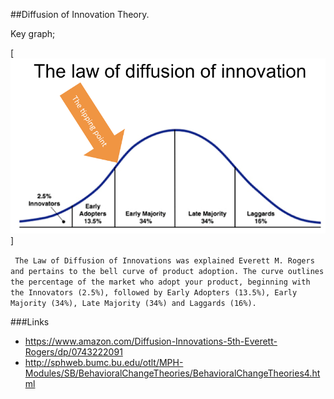 ##Diffusion of Innovation Theory.

Key graph;

[![](image/innovationcurve.png)]


` The Law of Diffusion of Innovations was explained Everett M. Rogers and pertains to the bell curve of product adoption. The curve outlines the percentage of the market who adopt your product, beginning with the Innovators (2.5%), followed by Early Adopters (13.5%), Early Majority (34%), Late Majority (34%) and Laggards (16%).`


###Links
- https://www.amazon.com/Diffusion-Innovations-5th-Everett-Rogers/dp/0743222091
- http://sphweb.bumc.bu.edu/otlt/MPH-Modules/SB/BehavioralChangeTheories/BehavioralChangeTheories4.html

